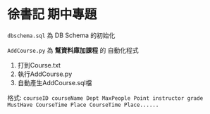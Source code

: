 # 徐書記 期中專題

`dbschema.sql` 為 DB Schema 的初始化

`AddCourse.py` 為 **幫資料庫加課程** 的 自動化程式

1. 打到Course.txt
2. 執行AddCourse.py
3. 自動產生AddCourse.sql檔

格式:
`courseID courseName Dept MaxPeople Point instructor grade MustHave CourseTime Place CourseTime Place......`
